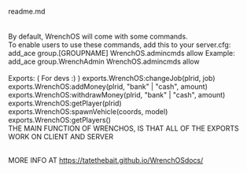 readme.md
<br>
<br>
<br>
By default, WrenchOS will come with some commands.
<br>
To enable users to use these commands, add this to your server.cfg:
    add_ace group.[GROUPNAME] WrenchOS.admincmds allow
    Example: add_ace group.WrenchAdmin WrenchOS.admincmds allow
<br>
<br>
Exports: ( For devs :) )
    exports.WrenchOS:changeJob(plrid, job)
    exports.WrenchOS:addMoney(plrid, "bank" | "cash", amount)
    exports.WrenchOS:withdrawMoney(plrid, "bank" | "cash", amount)
    exports.WrenchOS:getPlayer(plrid)
    exports.WrenchOS:spawnVehicle(coords, model)
    exports.WrenchOS:getPlayers()
<br>
THE MAIN FUNCTION OF WRENCHOS, IS THAT ALL OF THE EXPORTS WORK ON CLIENT AND SERVER
<br><br>

MORE INFO AT <a>https://tatethebait.github.io/WrenchOSdocs/</a>
